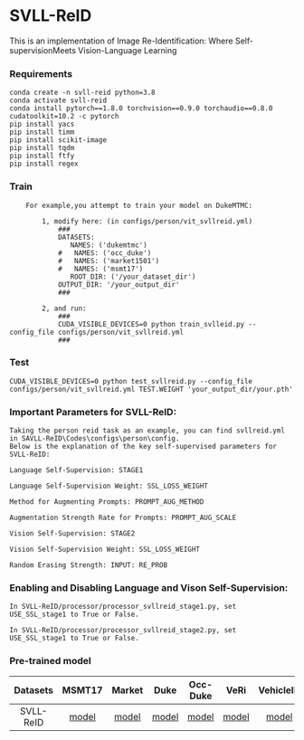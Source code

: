 # SVLL-ReID
This is an implementation of Image Re-Identification: Where Self-supervisionMeets Vision-Language Learning
### Requirements
```
conda create -n svll-reid python=3.8
conda activate svll-reid
conda install pytorch==1.8.0 torchvision==0.9.0 torchaudio==0.8.0 cudatoolkit=10.2 -c pytorch
pip install yacs
pip install timm
pip install scikit-image
pip install tqdm
pip install ftfy
pip install regex
```

### Train
```
    For example,you attempt to train your model on DukeMTMC:

        1, modify here: (in configs/person/vit_svllreid.yml)
            ###
            DATASETS:
               NAMES: ('dukemtmc')
            #   NAMES: ('occ_duke')
            #   NAMES: ('market1501')
            #   NAMES: ('msmt17')
               ROOT_DIR: ('/your_dataset_dir')
            OUTPUT_DIR: '/your_output_dir'
            ###

        2, and run:
            ###
            CUDA_VISIBLE_DEVICES=0 python train_svlleid.py --config_file configs/person/vit_svllreid.yml
            ###
```
### Test
    CUDA_VISIBLE_DEVICES=0 python test_svllreid.py --config_file configs/person/vit_svllreid.yml TEST.WEIGHT 'your_output_dir/your.pth'


### Important Parameters for SVLL-ReID:
```
Taking the person reid task as an example, you can find svllreid.yml in SAVLL-ReID\Codes\configs\person\config.
Below is the explanation of the key self-supervised parameters for SVLL-ReID:

Language Self-Supervision: STAGE1

Language Self-Supervision Weight: SSL_LOSS_WEIGHT

Method for Augmenting Prompts: PROMPT_AUG_METHOD

Augmentation Strength Rate for Prompts: PROMPT_AUG_SCALE

Vision Self-Supervision: STAGE2

Vision Self-Supervision Weight: SSL_LOSS_WEIGHT

Random Erasing Strength: INPUT: RE_PROB
```

### Enabling and Disabling Language and Vison Self-Supervision:

```
In SVLL-ReID/processor/processor_svllreid_stage1.py, set USE_SSL_stage1 to True or False.

In SVLL-ReID/processor/processor_svllreid_stage2.py, set USE_SSL_stage1 to True or False.
```
    

### Pre-trained model 


|       Datasets        |                            MSMT17                            |                            Market                            |                             Duke                             |                           Occ-Duke                           |                             VeRi                             |                          VehicleID                           |
| :-------------------: | :----------------------------------------------------------: | :----------------------------------------------------------: | :----------------------------------------------------------: | :----------------------------------------------------------: | :----------------------------------------------------------: | :----------------------------------------------------------: |
| SVLL-ReID | [model](https://drive.google.com/file/d/1AIhZRnbphAj3rzyLEtLuMOBGR7Fp8IRE/view?usp=drive_link)  | [model](https://drive.google.com/file/d/1jXc30q9p09B7hJQj2kIx-fn0oL8h3sl8/view?usp=drive_link)  | [model]()  | [model](https://drive.google.com/file/d/1wE_AQUB_uVKsyqYuCX0DoeG-sxppDC8k/view?usp=drive_link)  | [model]()  | [model]()  |


